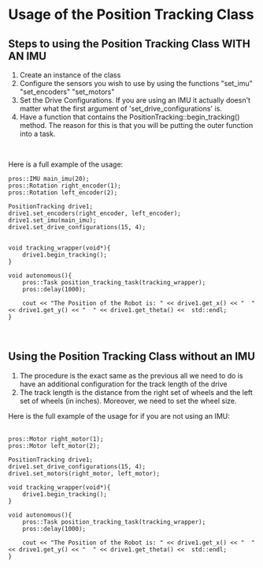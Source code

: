 # Usage of the Position Tracking Class

## Steps to using the Position Tracking Class WITH AN IMU
1. Create an instance of the class
2. Configure the sensors you wish to use by using the functions "set_imu" "set_encoders" "set_motors"
3. Set the Drive Configurations. If you are using an IMU it actually doesn't matter what the first argument of 'set_drive_configurations' is.
4. Have a function that contains the PositionTracking::begin_tracking() method. The reason for this is that you will be putting the outer function into a task. 

<br>

Here is a full example of the usage:

```
pros::IMU main_imu(20); 
pros::Rotation right_encoder(1); 
pros::Rotation left_encoder(2); 

PositionTracking drive1; 
drive1.set_encoders(right_encoder, left_encoder); 
drive1.set_imu(main_imu); 
drive1.set_drive_configurations(15, 4);


void tracking_wrapper(void*){
    drive1.begin_tracking(); 
}

void autonomous(){
    pros::Task position_tracking_task(tracking_wrapper); 
    pros::delay(1000); 

    cout << "The Position of the Robot is: " << drive1.get_x() << "  " << drive1.get_y() << "  " << drive1.get_theta() <<  std::endl; 
}

```
<br>

## Using the Position Tracking Class without an IMU
1. The procedure is the exact same as the previous all we need to do is have an additional configuration for the track length of the drive
2. The track length is the distance from the right set of wheels and the left set of wheels (in inches). Moreover, we need to set the wheel size. 

Here is the full example of the usage for if you are not using an IMU:  
<br>
```
pros::Motor right_motor(1);
pros::Motor left_motor(2);

PositionTracking drive1; 
drive1.set_drive_configurations(15, 4);
drive1.set_motors(right_motor, left_motor);

void tracking_wrapper(void*){
    drive1.begin_tracking(); 
}

void autonomous(){
    pros::Task position_tracking_task(tracking_wrapper);
    pros::delay(1000);

    cout << "The Position of the Robot is: " << drive1.get_x() << "  " << drive1.get_y() << "  " << drive1.get_theta() <<  std::endl; 
}

```

